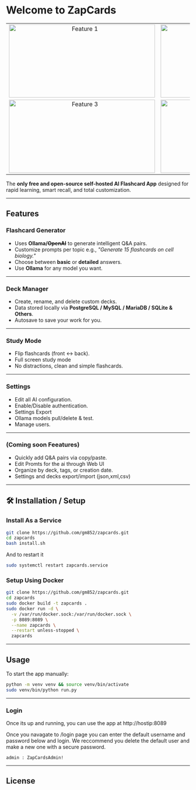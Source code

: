 
# Welcome to **ZapCards**

<div align="center">
  <table>
    <tr>
      <td align="center"><img src="webCore/assets/images/settingsOverview.gif" width="400" height="200" alt="Feature 1"></td>
      <td align="center"><img src="webCore/assets/images/ollamaAndUserTools.gif" width="400" height="200" alt="Feature 2"></td>
    </tr>
    <tr>
      <td align="center"><img src="webCore/assets/images/aiCardgen.gif" width="400" height="200" alt="Feature 3"></td>
      <td align="center"><img src="webCore/assets/images/practiceCards.gif" width="400" height="200" alt="Feature 4"></td>
    </tr>
  </table>
</div

> The **only free and open-source self-hosted AI Flashcard App** designed for rapid learning, smart recall, and total customization.

---

## Features

### Flashcard Generator

* Uses **Ollama/~~OpenAI~~** to generate intelligent Q&A pairs.
* Customize prompts per topic e.g., *"Generate 15 flashcards on cell biology."*
* Choose between **basic** or **detailed** answers.
* Use **Ollama** for any model you want.

---

### Deck Manager

* Create, rename, and delete custom decks.
* Data stored locally via **PostgreSQL / MySQL / MariaDB / SQLite & Others**.
* Autosave to save your work for you.
---

### Study Mode

* Flip flashcards (front ↔ back).
* Full screen study mode
* No distractions, clean and simple flashcards.

---

### Settings

* Edit all AI configuration.
* Enable/Disable authentication.
* Settings Export
* Ollama models pull/delete & test.
* Manage users.

---

### (Coming soon Feeatures)

* Quickly add Q\&A pairs via copy/paste.
* Edit Promts for the ai through Web UI
* Organize by deck, tags, or creation date.
* Settings and decks export/import (json,xml,csv)
---

## 🛠 Installation / Setup
### Install As a Service
```bash
git clone https://github.com/gm852/zapcards.git
cd zapcards
bash install.sh
```
And to restart it
```bash
sudo systemctl restart zapcards.service
```

### Setup Using Docker
```bash
git clone https://github.com/gm852/zapcards.git
cd zapcards
sudo docker build -t zapcards .
sudo docker run -d \
  -v /var/run/docker.sock:/var/run/docker.sock \
  -p 8089:8089 \
  --name zapcards \
  --restart unless-stopped \
  zapcards

```

---

## Usage

To start the app manually:

```bash
python -m venv venv && source venv/bin/activate
sudo venv/bin/python run.py
```

---

### Login

Once its up and running, you can use the app at http://hostip:8089

Once you navagate to /login page you can enter the default username and password below and login. We reccommend you delete the default user and make a new one with a secure password.

```
admin : ZapCardsAdmin!
```

---


## License



